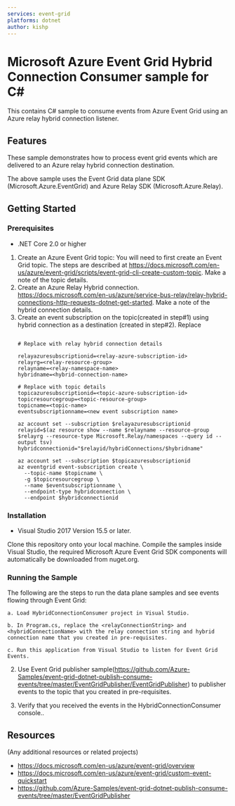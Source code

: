 ```yaml
---
services: event-grid
platforms: dotnet
author: kishp
---
```


# Microsoft Azure Event Grid Hybrid Connection Consumer sample for C#

This contains C# sample to consume events from Azure Event Grid using an Azure relay hybrid connection listener.

## Features

These sample demonstrates how to process event grid events which are delivered to an Azure relay hybrid connection destination.

The above sample uses the Event Grid data plane SDK (Microsoft.Azure.EventGrid) and Azure Relay SDK (Microsoft.Azure.Relay).

## Getting Started

### Prerequisites

- .NET Core 2.0 or higher
 1. Create an Azure Event Grid topic: You will need to first create an Event Grid topic. The steps are described at https://docs.microsoft.com/en-us/azure/event-grid/scripts/event-grid-cli-create-custom-topic. Make a note of the topic details. 
 2. Create an Azure Relay Hybrid connection. https://docs.microsoft.com/en-us/azure/service-bus-relay/relay-hybrid-connections-http-requests-dotnet-get-started. Make a note of the hybrid connection details. 
 3. Create an event subscription on the topic(created in step#1) using hybrid connection as a destination (created in step#2). Replace 
    ```azurecli-interactive

    # Replace with relay hybrid connection details

    relayazuresubscriptionid=<relay-azure-subscription-id>
    relayrg=<relay-resource-group>
    relayname=<relay-namespace-name>
    hybridname=<hybrid-connection-name>

    # Replace with topic details
    topicazuresubscriptionid=<topic-azure-subscription-id>
    topicresourcegroup=<topic-resource-group>
    topicname=<topic-name>
    eventsubscriptionname=<new event subscription name>
    
    az account set --subscription $relayazuresubscriptionid
    relayid=$(az resource show --name $relayname --resource-group $relayrg --resource-type Microsoft.Relay/namespaces --query id --output tsv)
    hybridconnectionid="$relayid/hybridConnections/$hybridname"

    az account set --subscription $topicazuresubscriptionid
    az eventgrid event-subscription create \
      --topic-name $topicname \
      -g $topicresourcegroup \
      --name $eventsubscriptionname \
      --endpoint-type hybridconnection \
      --endpoint $hybridconnectionid

### Installation

- Visual Studio 2017 Version 15.5 or later.

 Clone this repository onto your local machine. Compile the samples inside Visual Studio, the required Microsoft Azure Event Grid SDK components will automatically be downloaded from nuget.org.

 ### Running the Sample

 The following are the steps to run the data plane samples and see events flowing through Event Grid:



    a. Load HybridConnectionConsumer project in Visual Studio.

    b. In Program.cs, replace the <relayConnectionString> and <hybridConnectionName> with the relay connection string and hybrid connection name that you created in pre-requisites.

    c. Run this application from Visual Studio to listen for Event Grid Events.

 2. Use Event Grid publisher sample(https://github.com/Azure-Samples/event-grid-dotnet-publish-consume-events/tree/master/EventGridPublisher/EventGridPublisher) to publisher events to the topic that you created in pre-requisites.


    
3. Verify that you received the events in the HybridConnectionConsumer console..
 
## Resources

(Any additional resources or related projects)

- https://docs.microsoft.com/en-us/azure/event-grid/overview
- https://docs.microsoft.com/en-us/azure/event-grid/custom-event-quickstart
- https://github.com/Azure-Samples/event-grid-dotnet-publish-consume-events/tree/master/EventGridPublisher
